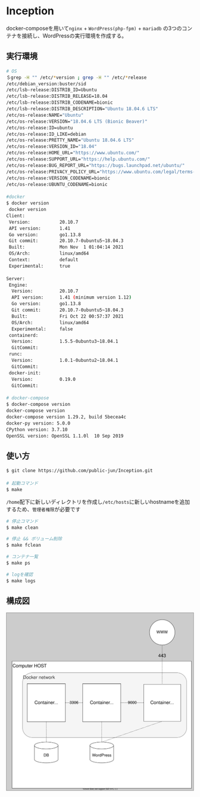 # Inception
docker-composeを用いて`nginx` + `WordPress(php-fpm)` + `mariadb` の3つのコンテナを接続し、WordPressの実行環境を作成する。


## 実行環境
```bash
# OS
＄grep -H "" /etc/*version ; grep -H "" /etc/*release
/etc/debian_version:buster/sid
/etc/lsb-release:DISTRIB_ID=Ubuntu
/etc/lsb-release:DISTRIB_RELEASE=18.04
/etc/lsb-release:DISTRIB_CODENAME=bionic
/etc/lsb-release:DISTRIB_DESCRIPTION="Ubuntu 18.04.6 LTS"
/etc/os-release:NAME="Ubuntu"
/etc/os-release:VERSION="18.04.6 LTS (Bionic Beaver)"
/etc/os-release:ID=ubuntu
/etc/os-release:ID_LIKE=debian
/etc/os-release:PRETTY_NAME="Ubuntu 18.04.6 LTS"
/etc/os-release:VERSION_ID="18.04"
/etc/os-release:HOME_URL="https://www.ubuntu.com/"
/etc/os-release:SUPPORT_URL="https://help.ubuntu.com/"
/etc/os-release:BUG_REPORT_URL="https://bugs.launchpad.net/ubuntu/"
/etc/os-release:PRIVACY_POLICY_URL="https://www.ubuntu.com/legal/terms-and-policies/privacy-policy"
/etc/os-release:VERSION_CODENAME=bionic
/etc/os-release:UBUNTU_CODENAME=bionic

#docker
$ docker version
 docker version
Client:
 Version:           20.10.7
 API version:       1.41
 Go version:        go1.13.8
 Git commit:        20.10.7-0ubuntu5~18.04.3
 Built:             Mon Nov  1 01:04:14 2021
 OS/Arch:           linux/amd64
 Context:           default
 Experimental:      true

Server:
 Engine:
  Version:          20.10.7
  API version:      1.41 (minimum version 1.12)
  Go version:       go1.13.8
  Git commit:       20.10.7-0ubuntu5~18.04.3
  Built:            Fri Oct 22 00:57:37 2021
  OS/Arch:          linux/amd64
  Experimental:     false
 containerd:
  Version:          1.5.5-0ubuntu3~18.04.1
  GitCommit:        
 runc:
  Version:          1.0.1-0ubuntu2~18.04.1
  GitCommit:        
 docker-init:
  Version:          0.19.0
  GitCommit:

# docker-compose
$ docker-compose version
docker-compose version
docker-compose version 1.29.2, build 5becea4c
docker-py version: 5.0.0
CPython version: 3.7.10
OpenSSL version: OpenSSL 1.1.0l  10 Sep 2019
```

## 使い方
```bash
$ git clone https://github.com/public-jun/Inception.git

# 起動コマンド
$ make
```
`/home`配下に新しいディレクトリを作成し`/etc/hosts`に新しいhostnameを追加するため、`管理者権限`が必要です
```bash
# 停止コマンド
$ make clean
```
```bash
# 停止 && ボリューム削除
$ make fclean
```
```bash
# コンテナ一覧
$ make ps
```
```bash
# logを確認
$ make logs
```


## 構成図
![inception.drawio](https://github.com/public-jun/Inception/blob/main/Untitled%20Diagram.svg)
